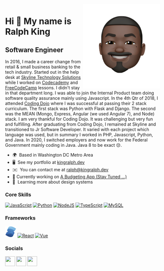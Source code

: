 <img align="right" src="https://github.com/kingralph33/kingralph33/blob/main/ralph_king_memoji.png" alt="Ralph King Jr memoji" width=250px height=275px/>

Hi 👋 My name is Ralph King 
===========================  

Software Engineer 
-----------------  

In 2016, I made a career change from retail & small business banking to the tech industry. Started out in the help desk at [Skyline Technology Solutions](https://www.skylinenet.net/) while I worked on [Codecademy](https://www.codecademy.com/) and [FreeCodeCamp](https://www.freecodecamp.org/) lessons. I didn't stay in that department long. I was able to join the Internal Product team doing software quality assurance mainly using Javascript. In the 4th Qtr of 2018, I attended [Coding Dojo](https://www.codingdojo.com/) where I was successful at passing their 2 stack curriculum. The first stack was Python with Flask and Django. The second was the MEAN (Mongo, Express, Angular (we used Angular 7), and Node) stack. I am very thankful for Coding Dojo. It was challenging but very fun and fulfilling. After graduating from Coding Dojo, I remained at Skyline and transitioned to Jr Software Developer. It varied with each project which language was used, but in summary I worked in PHP, Javascript, Python, and Java. In 2020, I switched employers and now work for the Federal Government mainly coding in Java. Java 8 to be exact 😒.   

* 🌍  Based in Washington DC Metro Area
* 🖥️  See my portfolio at [kingralph.dev](https://kingralph.dev)
* ✉️  You can contact me at [ralph@kingralph.dev](mailto:ralph@kingralph.dev)
* 🚀  Currently working on [A Budgeting App (Stay Tuned ...)](https://kingralph.dev)
* 🧠  Learning more about design systems

### Core Skills  

<p align="left"> 
<!-- JavaScript -->
<a href="https://developer.mozilla.org/en-US/docs/Web/JavaScript" target="_blank" rel="noreferrer"><img src="https://raw.githubusercontent.com/danielcranney/readme-generator/main/public/icons/skills/javascript-colored.svg" width="36" height="36" alt="JavaScript" /></a> 
<!-- Python -->
<a href="https://www.python.org/" target="_blank" rel="noreferrer"><img src="https://raw.githubusercontent.com/danielcranney/readme-generator/main/public/icons/skills/python-colored.svg" width="36" height="36" alt="Python" /></a>
<!-- NodeJS -->
<a href="https://nodejs.org/en/" target="_blank" rel="noreferrer"><img src="https://raw.githubusercontent.com/danielcranney/readme-generator/main/public/icons/skills/nodejs-colored.svg" width="36" height="36" alt="NodeJS" /></a>
<!-- TypeScript -->
<a href="https://www.typescriptlang.org/" target="_blank" rel="noreferrer"><img src="https://raw.githubusercontent.com/danielcranney/readme-generator/main/public/icons/skills/typescript-colored.svg" width="36" height="36" alt="TypeScript" /></a>
<!-- MySQL -->
<a href="https://www.mysql.com/" target="_blank" rel="noreferrer"><img src="https://raw.githubusercontent.com/danielcranney/readme-generator/main/public/icons/skills/mysql-colored.svg" width="36" height="36" alt="MySQL" /></a> 
</p> 

### Frameworks

<p align="left">
<!-- SolidJS -->
<a href="https://www.solidjs.com/" target="_blank" rel="noreferrer"><img src="https://github.com/kingralph33/kingralph33/blob/main/solidjs-logo.svg" width="36" height="36" alt="SolidJs" /></a>
<!-- React -->
<a href="https://reactjs.org/" target="_blank" rel="noreferrer"><img src="https://raw.githubusercontent.com/danielcranney/readme-generator/main/public/icons/skills/react-colored.svg" width="36" height="36" alt="React" /></a>
<!-- Vue -->
<a href="https://vuejs.org/" target="_blank" rel="noreferrer"><img src="https://raw.githubusercontent.com/danielcranney/readme-generator/main/public/icons/skills/vuejs-colored.svg" width="36" height="36" alt="Vue" /></a>
</p>

### Socials  

<p align="left">
<!-- LinkedIn -->
<a href="https://www.linkedin.com/in/ralphkingjr" target="_blank" rel="noreferrer"><img src="https://raw.githubusercontent.com/danielcranney/readme-generator/main/public/icons/socials/linkedin.svg" width="32" height="32" /></a> 
<!-- Discord -->
<a href="https://discord.com/users/kingralph33@6623" target="_blank" rel="noreferrer"><img src="https://raw.githubusercontent.com/danielcranney/readme-generator/main/public/icons/socials/discord.svg" width="32" height="32" /></a> 
<!-- Twitter -->
<a href="https://www.twitter.com/kingralph33" target="_blank" rel="noreferrer"><img src="https://raw.githubusercontent.com/danielcranney/readme-generator/main/public/icons/socials/twitter.svg" width="32" height="32" /></a>
</p>

<!-- ### Support Me

<a href="https://www.buymeacoffee.com/kingralph33"><img src="https://cdn.buymeacoffee.com/buttons/v2/default-yellow.png" width="200" /></a> -->
